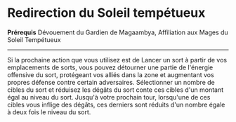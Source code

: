 # Redirection du Soleil tempétueux

<p><span id="ctl00_MainContent_DetailedOutput"><strong>Prérequis</strong> Dévouement du Gardien de Magaambya, Affiliation aux Mages du Soleil Tempétueux<br></span></p>
<hr>
<p>Si la prochaine action que vous utilisez est de Lancer un sort à partir de vos emplacements de sorts, vous pouvez détourner une partie de l'énergie offensive du sort, protégeant vos alliés dans la zone et augmentant vos propres défense contre certain adversaires. Sélectionner un nombre de cibles du sort et réduisez les dégâts du sort conte ces cibles d'un montant égal au niveau du sort. Jusqu'à votre prochain tour, lorsqu'une de ces cibles vous inflige des dégâts, ces derniers sont réduits d'un nombre égale à deux fois le niveau du sort.&nbsp;</p>